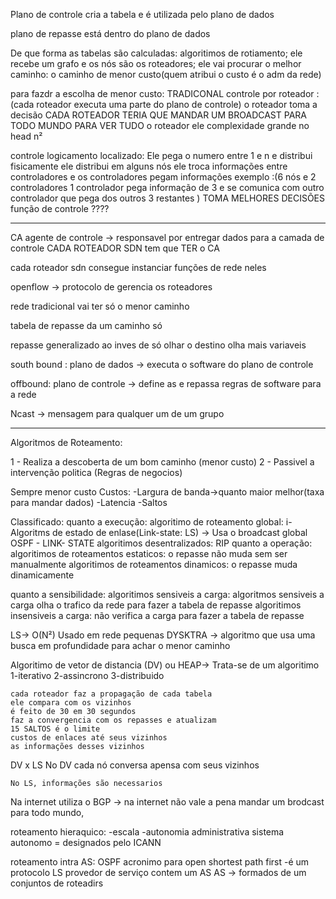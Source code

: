 Plano de controle cria a tabela e é utilizada pelo plano de dados

plano de repasse está dentro do plano de dados

De que forma as tabelas são calculadas:
algoritimos de rotiamento;
ele recebe um grafo e os nós são os roteadores;
ele vai procurar o melhor caminho:
o caminho de menor custo(quem atribui o custo é o adm da rede)

para fazdr a escolha de menor custo:
TRADICONAL
controle por roteador :(cada roteador executa uma parte do plano de controle) o roteador toma a decisão
CADA ROTEADOR TERIA QUE MANDAR UM BROADCAST PARA TODO MUNDO PARA VER TUDO
o roteador ele 
complexidade grande no head
n²

controle logicamento localizado:
Ele pega o numero entre 1 e n e distribui fisicamente
ele distribui em alguns nós ele troca informações entre controladores e os controladores pegam informações 
exemplo :(6 nós e 2 controladores 1 controlador pega informação de 3 e se comunica com outro controlador que pega dos outros 3 restantes )
TOMA MELHORES DECISÕES
função de controle ????

--------------------------

CA agente de controle -> responsavel por entregar  dados para a camada de controle
CADA ROTEADOR SDN tem que TER o CA

cada roteador sdn consegue instanciar funções de rede neles

openflow -> protocolo de gerencia os roteadores


rede tradicional vai ter só o menor caminho

tabela de repasse da um caminho só

repasse generalizado ao inves de só olhar o destino olha mais variaveis


south bound :
plano de dados -> executa o software do plano de controle

offbound:
plano de controle -> define as e repassa regras de software para a rede

Ncast -> mensagem para qualquer um de um grupo

----------------------------------------------------
Algoritmos de Roteamento:

1 - Realiza a descoberta de um bom caminho (menor custo)
2 - Passivel a intervenção politica (Regras de negocios)

Sempre menor custo
Custos:
-Largura de banda->quanto maior melhor(taxa para mandar dados)
-Latencia
-Saltos


Classificado:
quanto a execução:
    algoritimo de roteamento global:
        i-Algoritms de estado de enlase(Link-state: LS) -> Usa o broadcast global
            OSPF - LINK- STATE
    algoritimos desentralizados: 
        RIP
quanto a operação:
    algoritimos de roteamentos estaticos:
        o repasse não muda sem ser manualmente
    algoritimos de roteamentos dinamicos:
        o repasse muda dinamicamente 

quanto a sensibilidade:
    algoritimos sensiveis a carga:
        algoritmos sensiveis a carga olha o trafico da rede para fazer a tabela de repasse
    algoritimos insensiveis a carga:
        não verifica a carga para fazer a tabela de repasse

LS-> O(N²)
    Usado em rede pequenas 
    DYSKTRA -> algoritmo que usa uma busca em profundidade para achar o menor caminho

Algoritimo de vetor de distancia (DV) ou HEAP->
    Trata-se de um algoritimo 
    1-iterativo
    2-assincrono
    3-distribuido

    cada roteador faz a propagação de cada tabela 
    ele compara com os vizinhos
    é feito de 30 em 30 segundos
    faz a convergencia com os repasses e atualizam
    15 SALTOS é o limite
    custos de enlaces até seus vizinhos
    as informações desses vizinhos

DV x LS
    No DV cada nó conversa apensa com seus vizinhos

    No LS, informações são necessarios 

Na internet utiliza o BGP ->
    na internet não vale a pena mandar um brodcast para todo mundo,

roteamento hieraquico:
    -escala
    -autonomia administrativa
    sistema autonomo = designados pelo ICANN

roteamento intra AS: OSPF
    acronimo para open shortest path first
    -é um protocolo LS
    provedor de serviço contem um AS
    AS -> formados de um conjuntos de roteadirs